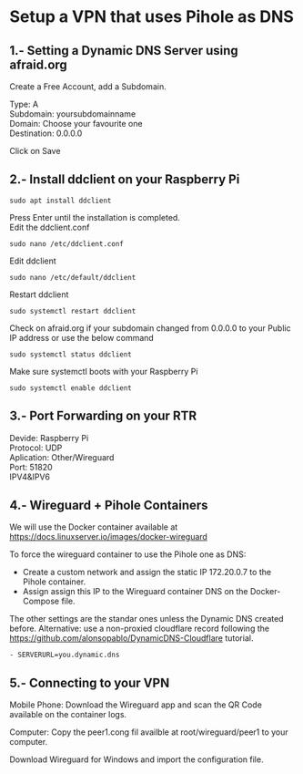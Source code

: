 # Setup a VPN that uses Pihole as DNS

## 1.- Setting a Dynamic DNS Server using afraid.org

Create a Free Account, add a Subdomain.

  Type: A \
  Subdomain: yoursubdomainname \
  Domain: Choose your favourite one \
  Destination: 0.0.0.0 
  
Click on Save 

## 2.- Install ddclient on your Raspberry Pi

```
sudo apt install ddclient
```

Press Enter until the installation is completed.\
Edit the ddclient.conf
```
sudo nano /etc/ddclient.conf
```
Edit ddclient
```
sudo nano /etc/default/ddclient
```

Restart ddclient
```
sudo systemctl restart ddclient
```

Check on afraid.org if your subdomain changed from 0.0.0.0 to your Public IP address or use the below command
```
sudo systemctl status ddclient
```

Make sure systemctl boots with your Raspberry Pi
```
sudo systemctl enable ddclient
```

## 3.- Port Forwarding on your RTR

Devide: Raspberry Pi\
Protocol: UDP\
Aplication: Other/Wireguard\
Port: 51820\
IPV4&IPV6

## 4.- Wireguard + Pihole Containers
We will use the Docker container available at https://docs.linuxserver.io/images/docker-wireguard 

To force the wireguard container to use the Pihole one as DNS: 
- Create a custom network and assign the static IP 172.20.0.7 to the Pihole container. 
- Assign assign this IP to the Wireguard container DNS on the Docker-Compose file. 

The other settings are the standar ones unless the Dynamic DNS created before. Alternative: use a non-proxied cloudflare record following the https://github.com/alonsopablo/DynamicDNS-Cloudflare tutorial.

```
- SERVERURL=you.dynamic.dns
```

## 5.- Connecting to your VPN

Mobile Phone: Download the Wireguard app and scan the QR Code available on the container logs.

Computer: Copy the peer1.cong fil availble at root/wireguard/peer1 to your computer.

Download Wireguard for Windows and import the configuration file.
